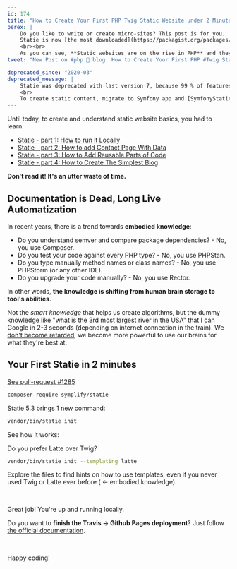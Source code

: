 ```yaml
---
id: 174
title: "How to Create Your First PHP Twig Static Website under 2 Minutes with Statie"
perex: |
    Do you like to write or create micro-sites? This post is for you.
    Statie is now [the most downloaded](https://packagist.org/packages/symplify/statie/stats) PHP Twig static site generators, even surpassing 7-years old [Sculpin](https://packagist.org/packages/sculpin/sculpin/stats) by 200 downloads a month. On the other hand, Sculpin is about to release [version 3](https://github.com/sculpin/sculpin/releases) creating healthy competition.
    <br><br>
    As you can see, **Static websites are on the rise in PHP** and they were never used more than now. It's time to make creating a new static website simple for everyone.
tweet: "New Post on #php 🐘 blog: How to Create Your First PHP #Twig Static Website under 2 Minutes with #Statie"

deprecated_since: "2020-03"
deprecated_message: |
    Statie was deprecated with last version 7, because 99 % of features are covered in Symfony application.<br>
    <br>
    To create static content, migrate to Symfony app and [SymfonyStaticDumper](https://github.com/symplify/symfony-static-dumper).
---
```


Until today, to create and understand static website basics, you had to learn:

- [Statie - part 1: How to run it Locally](/blog/2017/02/20/statie-how-to-run-it-locally/)
- [Statie - part 2: How to add Contact Page With Data
](/blog/2017/03/06/statie-2-how-to-add-contact-page-with-data)
- [Statie - part 3: How to Add Reusable Parts of Code](/blog/2017/03/09/statie-3-how-to-add-reusable-parts-of-code/)
- [Statie - part 4: How to Create The Simplest Blog](/blog/2017/03/13/statie-4-how-to-create-the-simplest-blog/)

**Don't read it! It's an utter waste of time.**

## Documentation is Dead, Long Live Automatization

In recent years, there is a trend towards **embodied knowledge**:

- Do you understand semver and compare package dependencies? - No, you use Composer.
- Do you test your code against every PHP type? - No, you use PHPStan.
- Do you type manually method names or class names? - No, you use PHPStorm (or any other IDE).
- Do you upgrade your code manually? - No, you use Rector.

In other words, **the knowledge is shifting from human brain storage to tool's abilities**.

Not the *smart knowledge* that helps us create algorithms, but the dummy knowledge like "what is the 3rd most largest river in the USA" that I can Google in 2-3 seconds (depending on internet connection in the train). We [don't become retarded](/blog/2017/12/04/life30-what-will-you-do-when-ai-takes-over-the-world/), we become more powerful to use our brains for what they're best at.

## Your First Statie in 2 minutes

<a href="https://github.com/symplify/symplify/pull/1285" class="btn btn-dark btn-sm">
    See pull-request #1285
</a>

```bash
composer require symplify/statie
```

Statie 5.3 brings 1 new command:

```bash
vendor/bin/statie init
```

See how it works:

<script id="asciicast-220449" src="https://asciinema.org/a/220449.js" async></script>

Do you prefer Latte over Twig?

```bash
vendor/bin/statie init --templating latte
```

Explore the files to find hints on how to use templates, even if you never used Twig or Latte ever before ( ← embodied knowledge).

<br>

Great job! You're up and running locally.

Do you want to **finish the Travis → Github Pages deployment**? Just follow [the official documentation](https://www.statie.org/docs/github-pages).

<br>

Happy coding!
